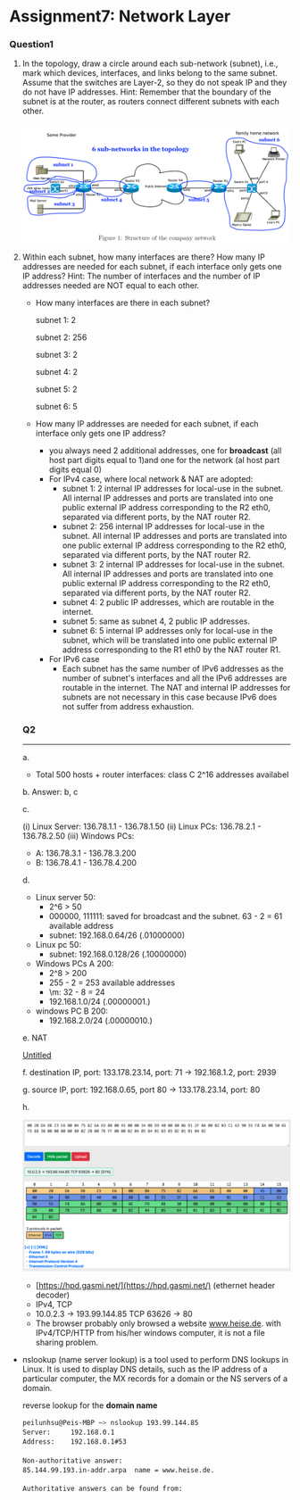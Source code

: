 # Assignment7: Network Layer

### Question1

1. In the topology, draw a circle around each sub-network (subnet), i.e., mark which devices,
interfaces, and links belong to the same subnet. Assume that the switches are Layer-2, so they
do not speak IP and they do not have IP addresses.
Hint: Remember that the boundary of the subnet is at the router, as routers connect different
subnets with each other.

    ![Assignment7%20Network%20Layer%20cca1e3ebc8c54845a7a09a2a978dc2b5/Screen_Shot_2021-01-12_at_11.06.50_AM.png](Assignment7%20Network%20Layer%20cca1e3ebc8c54845a7a09a2a978dc2b5/Screen_Shot_2021-01-12_at_11.06.50_AM.png)

2. Within each subnet, how many interfaces are there? How many IP addresses are needed
for each subnet, if each interface only gets one IP address?
Hint: The number of interfaces and the number of IP addresses needed are NOT equal to each
other.
    - How many interfaces are there in each subnet?

        subnet 1: 2 

        subnet 2: 256

        subnet 3: 2

        subnet 4: 2

        subnet 5: 2

        subnet 6: 5

    - How many IP addresses are needed for each subnet, if each interface only gets one IP address?
        - you always need 2 additional addresses, one for **broadcast** (all host part digits equal to 1)and one for the network (al host part digits equal 0)
        - For IPv4 case, where local network & NAT are adopted:
            - subnet 1: 2 internal IP addresses for local-use in the subnet. All internal IP addresses and ports are translated into one public external IP address corresponding to the R2 eth0, separated via different ports, by the NAT router R2.
            - subnet 2: 256 internal IP addresses for local-use in the subnet. All internal IP addresses and ports are translated into one public external IP address corresponding to the R2 eth0, separated via different ports, by the NAT router R2.
            - subnet 3: 2 internal IP addresses for local-use in the subnet. All internal IP addresses and ports are translated into one public external IP address corresponding to the R2 eth0, separated via different ports, by the NAT router R2.
            - subnet 4: 2 public IP addresses, which are routable in the internet.
            - subnet 5: same as subnet 4, 2 public IP addresses.
            - subnet 6: 5 internal IP addresses only for local-use in the subnet, which will be translated into one public external IP address corresponding to the R1 eth0 by the NAT router R1.
        - For IPv6 case
            - Each subnet has the same number of IPv6 addresses as the number of subnet's interfaces and all the IPv6 addresses are routable in the internet. The NAT and internal IP addresses for subnets are not necessary in this case because IPv6 does not suffer from address exhaustion.

    ### Q2

    ---

    a. 

    - Total 500 hosts + router interfaces: class C 2^16 addresses availabel

    b. Answer: b, c

    c. 

    (i) Linux Server: 136.78.1.1 - 136.78.1.50 
    (ii) Linux PCs: 136.78.2.1 - 136.78.2.50
    (iii) Windows PCs: 

    - A: 136.78.3.1 - 136.78.3.200
    - B: 136.78.4.1 - 136.78.4.200

    d. 

    - Linux server 50:
        - 2^6 > 50
        - 000000,  111111: saved for broadcast and the subnet. 63 - 2 = 61 available address
        - subnet: 192.168.0.64/26 (.01000000)
    - Linux pc 50:
        - subnet: 192.168.0.128/26 (.10000000)
    - Windows PCs A 200:
        - 2^8 > 200
        - 255 - 2 = 253 available addresses
        - \m: 32 - 8 = 24
        - 192.168.1.0/24 (.00000001.)
    - windows PC B 200:
        - 192.168.2.0/24 (.00000010.)

    e. NAT

    [Untitled](https://www.notion.so/824b35cc59644170ab12dbe24a5c28e4)

    f. destination IP, port: 133.178.23.14, port: 71 → 192.168.1.2, port: 2939

    g. source IP, port: 192.168.0.65, port 80 → 133.178.23.14, port: 80

    h.

    ![Assignment7%20Network%20Layer%20cca1e3ebc8c54845a7a09a2a978dc2b5/Screen_Shot_2021-03-01_at_11.19.10_AM.png](Assignment7%20Network%20Layer%20cca1e3ebc8c54845a7a09a2a978dc2b5/Screen_Shot_2021-03-01_at_11.19.10_AM.png)

    - [https://hpd.gasmi.net/](https://hpd.gasmi.net/)   (ethernet header decoder)
    - IPv4, TCP
    - 10.0.2.3 → 193.99.144.85 TCP 63626 → 80
    - The browser probably only browsed a website www.heise.de. with IPv4/TCP/HTTP from his/her windows computer, it is not a file sharing problem.
- nslookup (name server lookup) is a tool used to perform DNS lookups in Linux. It is used to display DNS details, such as the IP address of a particular computer, the MX records for a domain or the NS servers of a domain.

    reverse lookup for the **domain name**

    ```bash
    peilunhsu@Peis-MBP ~> nslookup 193.99.144.85
    Server:		192.168.0.1
    Address:	192.168.0.1#53

    Non-authoritative answer:
    85.144.99.193.in-addr.arpa	name = www.heise.de.

    Authoritative answers can be found from:
    ```